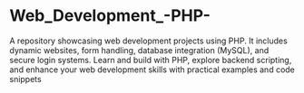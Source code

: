 # Web_Development_-PHP-
A repository showcasing web development projects using PHP. It includes dynamic websites, form handling, database integration (MySQL), and secure login systems. Learn and build with PHP, explore backend scripting, and enhance your web development skills with practical examples and code snippets
